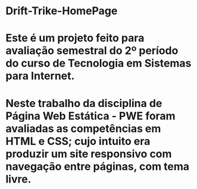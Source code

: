 # Drift-Trike-HomePage
# Este é um projeto feito para avaliação semestral do 2º período do curso de Tecnologia em Sistemas para Internet.
# Neste trabalho da disciplina de Página Web Estática - PWE foram avaliadas as competências em HTML e CSS; cujo intuito era produzir um site responsivo com navegação entre páginas, com tema livre.
